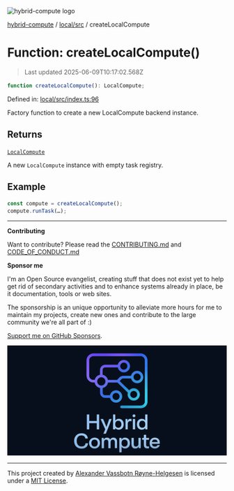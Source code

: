 <div><img alt="hybrid-compute logo" src="https://raw.githubusercontent.com/phun-ky/hybrid-compute/main/public/logo-hybrid-compute-horizontal-colored-package.svg?raw=true" style="max-height:32px;"/></div>

[hybrid-compute](../../../README.md) / [local/src](../README.md) /
createLocalCompute

# Function: createLocalCompute()

> Last updated 2025-06-09T10:17:02.568Z

```ts
function createLocalCompute(): LocalCompute;
```

Defined in:
[local/src/index.ts:96](https://github.com/phun-ky/hybrid-compute/blob/main/packages/local/src/index.ts#L96)

Factory function to create a new LocalCompute backend instance.

## Returns

[`LocalCompute`](../classes/LocalCompute.md)

A new `LocalCompute` instance with empty task registry.

## Example

```ts
const compute = createLocalCompute();
compute.runTask(…);
```

---

**Contributing**

Want to contribute? Please read the
[CONTRIBUTING.md](https://github.com/phun-ky/hybrid-compute/blob/main/CONTRIBUTING.md)
and
[CODE_OF_CONDUCT.md](https://github.com/phun-ky/hybrid-compute/blob/main/CODE_OF_CONDUCT.md)

**Sponsor me**

I'm an Open Source evangelist, creating stuff that does not exist yet to help
get rid of secondary activities and to enhance systems already in place, be it
documentation, tools or web sites.

The sponsorship is an unique opportunity to alleviate more hours for me to
maintain my projects, create new ones and contribute to the large community
we're all part of :)

[Support me on GitHub Sponsors](https://github.com/sponsors/phun-ky).

![@hybrid-compute banner with logo and text](https://github.com/phun-ky/hybrid-compute/blob/main/public/logo-banner.png?raw=true)

---

This project created by [Alexander Vassbotn Røyne-Helgesen](http://phun-ky.net)
is licensed under a [MIT License](https://choosealicense.com/licenses/mit/).
